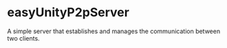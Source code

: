 # easyUnityP2pServer
A simple server that establishes and manages the communication between two clients.
